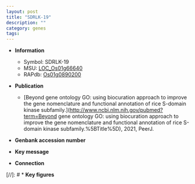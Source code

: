 ```yaml
---
layout: post
title: "SDRLK-19"
description: ""
category: genes
tags: 
---
```


* **Information**  
    + Symbol: SDRLK-19  
    + MSU: [LOC_Os01g66640](http://rice.uga.edu/cgi-bin/ORF_infopage.cgi?orf=LOC_Os01g66640)  
    + RAPdb: [Os01g0890200](http://rapdb.dna.affrc.go.jp/viewer/gbrowse_details/irgsp1?name=Os01g0890200)  

* **Publication**  
    + [Beyond gene ontology GO: using biocuration approach to improve the gene nomenclature and functional annotation of rice S-domain kinase subfamily.](http://www.ncbi.nlm.nih.gov/pubmed?term=Beyond gene ontology GO: using biocuration approach to improve the gene nomenclature and functional annotation of rice S-domain kinase subfamily.%5BTitle%5D), 2021, PeerJ.

* **Genbank accession number**  

* **Key message**  

* **Connection**  

[//]: # * **Key figures**  


